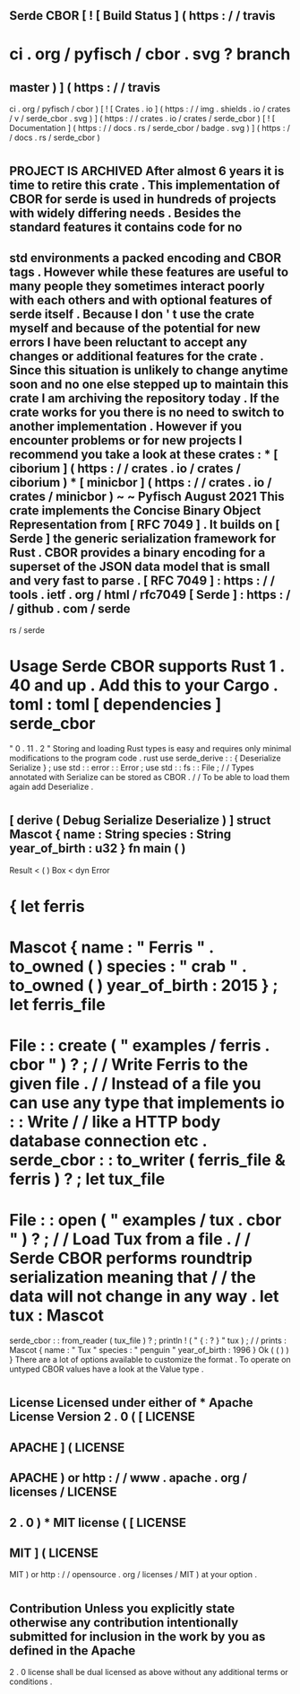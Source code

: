 #
Serde
CBOR
[
!
[
Build
Status
]
(
https
:
/
/
travis
-
ci
.
org
/
pyfisch
/
cbor
.
svg
?
branch
=
master
)
]
(
https
:
/
/
travis
-
ci
.
org
/
pyfisch
/
cbor
)
[
!
[
Crates
.
io
]
(
https
:
/
/
img
.
shields
.
io
/
crates
/
v
/
serde_cbor
.
svg
)
]
(
https
:
/
/
crates
.
io
/
crates
/
serde_cbor
)
[
!
[
Documentation
]
(
https
:
/
/
docs
.
rs
/
serde_cbor
/
badge
.
svg
)
]
(
https
:
/
/
docs
.
rs
/
serde_cbor
)
#
#
PROJECT
IS
ARCHIVED
After
almost
6
years
it
is
time
to
retire
this
crate
.
This
implementation
of
CBOR
for
serde
is
used
in
hundreds
of
projects
with
widely
differing
needs
.
Besides
the
standard
features
it
contains
code
for
no
-
std
environments
a
packed
encoding
and
CBOR
tags
.
However
while
these
features
are
useful
to
many
people
they
sometimes
interact
poorly
with
each
others
and
with
optional
features
of
serde
itself
.
Because
I
don
'
t
use
the
crate
myself
and
because
of
the
potential
for
new
errors
I
have
been
reluctant
to
accept
any
changes
or
additional
features
for
the
crate
.
Since
this
situation
is
unlikely
to
change
anytime
soon
and
no
one
else
stepped
up
to
maintain
this
crate
I
am
archiving
the
repository
today
.
If
the
crate
works
for
you
there
is
no
need
to
switch
to
another
implementation
.
However
if
you
encounter
problems
or
for
new
projects
I
recommend
you
take
a
look
at
these
crates
:
*
[
ciborium
]
(
https
:
/
/
crates
.
io
/
crates
/
ciborium
)
*
[
minicbor
]
(
https
:
/
/
crates
.
io
/
crates
/
minicbor
)
~
~
Pyfisch
August
2021
This
crate
implements
the
Concise
Binary
Object
Representation
from
[
RFC
7049
]
.
It
builds
on
[
Serde
]
the
generic
serialization
framework
for
Rust
.
CBOR
provides
a
binary
encoding
for
a
superset
of
the
JSON
data
model
that
is
small
and
very
fast
to
parse
.
[
RFC
7049
]
:
https
:
/
/
tools
.
ietf
.
org
/
html
/
rfc7049
[
Serde
]
:
https
:
/
/
github
.
com
/
serde
-
rs
/
serde
#
#
Usage
Serde
CBOR
supports
Rust
1
.
40
and
up
.
Add
this
to
your
Cargo
.
toml
:
toml
[
dependencies
]
serde_cbor
=
"
0
.
11
.
2
"
Storing
and
loading
Rust
types
is
easy
and
requires
only
minimal
modifications
to
the
program
code
.
rust
use
serde_derive
:
:
{
Deserialize
Serialize
}
;
use
std
:
:
error
:
:
Error
;
use
std
:
:
fs
:
:
File
;
/
/
Types
annotated
with
Serialize
can
be
stored
as
CBOR
.
/
/
To
be
able
to
load
them
again
add
Deserialize
.
#
[
derive
(
Debug
Serialize
Deserialize
)
]
struct
Mascot
{
name
:
String
species
:
String
year_of_birth
:
u32
}
fn
main
(
)
-
>
Result
<
(
)
Box
<
dyn
Error
>
>
{
let
ferris
=
Mascot
{
name
:
"
Ferris
"
.
to_owned
(
)
species
:
"
crab
"
.
to_owned
(
)
year_of_birth
:
2015
}
;
let
ferris_file
=
File
:
:
create
(
"
examples
/
ferris
.
cbor
"
)
?
;
/
/
Write
Ferris
to
the
given
file
.
/
/
Instead
of
a
file
you
can
use
any
type
that
implements
io
:
:
Write
/
/
like
a
HTTP
body
database
connection
etc
.
serde_cbor
:
:
to_writer
(
ferris_file
&
ferris
)
?
;
let
tux_file
=
File
:
:
open
(
"
examples
/
tux
.
cbor
"
)
?
;
/
/
Load
Tux
from
a
file
.
/
/
Serde
CBOR
performs
roundtrip
serialization
meaning
that
/
/
the
data
will
not
change
in
any
way
.
let
tux
:
Mascot
=
serde_cbor
:
:
from_reader
(
tux_file
)
?
;
println
!
(
"
{
:
?
}
"
tux
)
;
/
/
prints
:
Mascot
{
name
:
"
Tux
"
species
:
"
penguin
"
year_of_birth
:
1996
}
Ok
(
(
)
)
}
There
are
a
lot
of
options
available
to
customize
the
format
.
To
operate
on
untyped
CBOR
values
have
a
look
at
the
Value
type
.
#
#
License
Licensed
under
either
of
*
Apache
License
Version
2
.
0
(
[
LICENSE
-
APACHE
]
(
LICENSE
-
APACHE
)
or
http
:
/
/
www
.
apache
.
org
/
licenses
/
LICENSE
-
2
.
0
)
*
MIT
license
(
[
LICENSE
-
MIT
]
(
LICENSE
-
MIT
)
or
http
:
/
/
opensource
.
org
/
licenses
/
MIT
)
at
your
option
.
#
#
#
Contribution
Unless
you
explicitly
state
otherwise
any
contribution
intentionally
submitted
for
inclusion
in
the
work
by
you
as
defined
in
the
Apache
-
2
.
0
license
shall
be
dual
licensed
as
above
without
any
additional
terms
or
conditions
.
